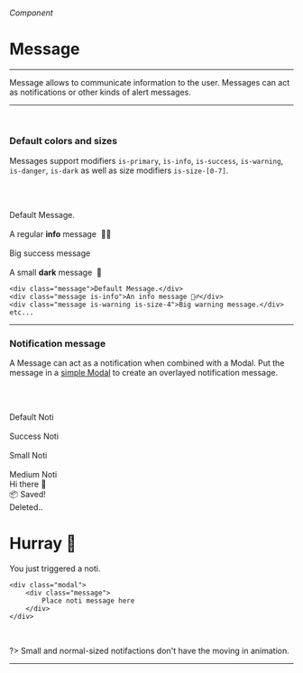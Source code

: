 <h6 class="is-uppercase has-text-grey has-text-weight-medium is-size-7-mobile">Component</h6><h1 class="title is-family-secondary is-size-2-mobile">Message</h1>
<hr class="is-visible is-size-3">
<p class="subtitle is-size-4-tablet is-family-secondary">
    <span class="has-text-weight-semibold">Message</span> allows to communicate information to the user. Messages can act as notifications or other kinds of alert messages.
</p>
<hr class="is-visible is-size-2"><br>

<h3 class="title"><strong>Default colors and sizes</strong></h3>

Messages support modifiers `is-primary`, `is-info`, `is-success`, `is-warning`, `is-danger`, `is-dark` as well as size modifiers `is-size-[0-7]`.

<br><br>

<div class="box is-large has-background-light is-marginless is-radiusless-bl is-radiusless-br">
    <div class="message">Default Message.</div>
    <br>
    <div class="message is-info">A regular <strong>info</strong> message&nbsp; 💁‍♂️</div>
    <br>
    <div class="message is-size-4 is-success">Big success message</div>
    <br>
    <div class="message is-dark is-size-6">A small <strong>dark</strong> message&nbsp; 👀</div>
</div>

    <div class="message">Default Message.</div>
    <div class="message is-info">An info message 💁‍♂️</div>
    <div class="message is-warning is-size-4">Big warning message.</div>
    etc...
<hr class="is-visible is-size-1">

<h3 class="title"><strong>Notification message</strong></h3>

A Message can act as a notification when combined with a Modal. Put the message in a <a href="#/modal">simple Modal</a> to create an overlayed notification message.

<br><br>

<div class="box has-background-light is-large is-marginless has-text-centered is-radiusless-bl is-radiusless-br">
    <div class="button is-white is-shadowed" onclick="openModal('3')">Default Noti</div>&nbsp; &nbsp;
    <div class="button is-success is-shadowed" onclick="openModal('9')">Success Noti</div>&nbsp; &nbsp;
    <div class="button is-danger is-shadowed" onclick="openModal('4')">Small Noti</div>&nbsp; &nbsp;
    <div class="button is-primary is-shadowed" onclick="openModal('5')">Medium Noti</div>
</div>

<div id="js-modal3" class="modal" onclick="closeModal('3')">
    <div class="message">
        Hi there 👋
    </div>
</div>
<div id="js-modal9" class="modal" onclick="closeModal('9')">
    <div class="message is-success">
        📦 Saved! 
    </div>
</div>
<div id="js-modal4" class="modal" onclick="closeModal('4')">
    <div class="message is-danger is-size-6">
        Deleted..
    </div>
</div>
<div id="js-modal5" class="modal" onclick="closeModal('5')">
    <div class="message is-primary is-medium">
        <h1 class="title is-4 has-text-weight-bold">Hurray 🎉</h1>
        You just triggered a noti.
    </div>
</div>

    <div class="modal">
        <div class="message">
            Place noti message here
        </div>  
    </div>
<br>

?> Small and normal-sized notifactions don't have the moving in animation.

<hr>
